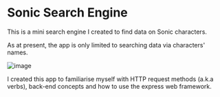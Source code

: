 # Sonic Search Engine

This is a mini search engine I created to find data on Sonic characters. 

As at present, the app is only limited to searching data via characters' names.

![image](https://user-images.githubusercontent.com/87306585/163745764-92523846-fffb-4f8a-aa5b-a4d85c920637.png)

I created this app to familiarise myself with HTTP request methods (a.k.a verbs), back-end concepts and how to use the express web framework. 

